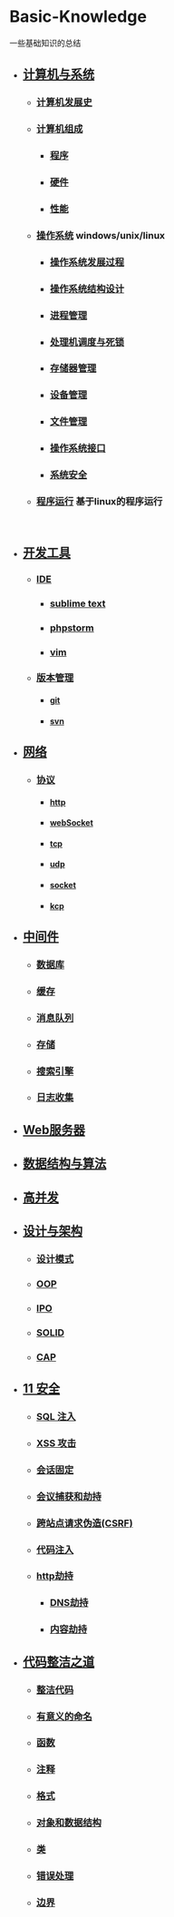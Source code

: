 # Basic-Knowledge
一些基础知识的总结

- ## [计算机与系统]()
    - ### [计算机发展史]()
        
    - ### [计算机组成]()
        - ### [程序]()
        - ### [硬件]()
        - ### [性能]()
    - ### [操作系统]() windows/unix/linux
        - ### [操作系统发展过程]()
        - ### [操作系统结构设计]()
        - ### [进程管理]()
        - ### [处理机调度与死锁]()
        - ### [存储器管理]()
        - ### [设备管理]()
        - ### [文件管理]()
        - ### [操作系统接口]()
        - ### [系统安全]()
    - ### [程序运行]() 基于linux的程序运行
    
- ## [开发工具]()
    - ### [IDE]()
        - ### [sublime text]()
        - ### [phpstorm]()
        - ### [vim]()
    - ### [版本管理]()
        - #### [git]()
        - #### [svn]()
              
- ## [网络]()
    - ### [协议]()
        - #### [http]()
        - #### [webSocket]()
        - #### [tcp]()
        - #### [udp]()
        - #### [socket]()
        - #### [kcp]()
- ## [中间件]()
    - ### [数据库]()
    - ### [缓存]()
    - ### [消息队列]()
    - ### [存储]()
    - ### [搜索引擎]()
    - ### [日志收集]()
- ## [Web服务器]()

- ## [数据结构与算法]()

- ## [高并发]()
- ## [设计与架构]()
    - ### [设计模式]()
    - ### [OOP]()
    - ### [IPO]()
    - ### [SOLID]()
    - ### [CAP]()
- ## [11 安全]()
    - ### [SQL 注入]()
    - ### [XSS 攻击]()
    - ### [会话固定]()
    - ### [会议捕获和劫持]()
    - ### [跨站点请求伪造(CSRF)]()
    - ### [代码注入]()
    - ### [http劫持]()
        - ### [DNS劫持]()
        - ### [内容劫持]()

- ## [代码整洁之道]()
    - ### [整洁代码]()
    - ### [有意义的命名]()
    - ### [函数]()
    - ### [注释]()
    - ### [格式]()
    - ### [对象和数据结构]()
    - ### [类]()
    - ### [错误处理]()
    - ### [边界]()
